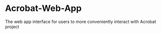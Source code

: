 # Acrobat-Web-App
The web app interface for users to more conveniently interact with Acrobat project
